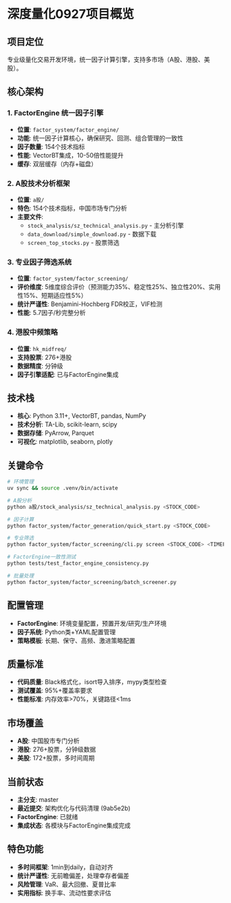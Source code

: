 # 深度量化0927项目概览

## 项目定位
专业级量化交易开发环境，统一因子计算引擎，支持多市场（A股、港股、美股）。

## 核心架构

### 1. FactorEngine 统一因子引擎
- **位置**: `factor_system/factor_engine/`
- **功能**: 统一因子计算核心，确保研究、回测、组合管理的一致性
- **因子数量**: 154个技术指标
- **性能**: VectorBT集成，10-50倍性能提升
- **缓存**: 双层缓存（内存+磁盘）

### 2. A股技术分析框架
- **位置**: `a股/`
- **特色**: 154个技术指标，中国市场专门分析
- **主要文件**:
  - `stock_analysis/sz_technical_analysis.py` - 主分析引擎
  - `data_download/simple_download.py` - 数据下载
  - `screen_top_stocks.py` - 股票筛选

### 3. 专业因子筛选系统
- **位置**: `factor_system/factor_screening/`
- **评价维度**: 5维度综合评价（预测能力35%、稳定性25%、独立性20%、实用性15%、短期适应性5%）
- **统计严谨性**: Benjamini-Hochberg FDR校正，VIF检测
- **性能**: 5.7因子/秒完整分析

### 4. 港股中频策略
- **位置**: `hk_midfreq/`
- **支持股票**: 276+港股
- **数据精度**: 分钟级
- **因子引擎适配**: 已与FactorEngine集成

## 技术栈
- **核心**: Python 3.11+, VectorBT, pandas, NumPy
- **技术分析**: TA-Lib, scikit-learn, scipy
- **数据存储**: PyArrow, Parquet
- **可视化**: matplotlib, seaborn, plotly

## 关键命令
```bash
# 环境管理
uv sync && source .venv/bin/activate

# A股分析
python a股/stock_analysis/sz_technical_analysis.py <STOCK_CODE>

# 因子计算
python factor_system/factor_generation/quick_start.py <STOCK_CODE>

# 专业筛选
python factor_system/factor_screening/cli.py screen <STOCK_CODE> <TIMEFRAME>

# FactorEngine一致性测试
python tests/test_factor_engine_consistency.py

# 批量处理
python factor_system/factor_screening/batch_screener.py
```

## 配置管理
- **FactorEngine**: 环境变量配置，预置开发/研究/生产环境
- **因子系统**: Python类+YAML配置管理
- **策略模板**: 长期、保守、高频、激进策略配置

## 质量标准
- **代码质量**: Black格式化，isort导入排序，mypy类型检查
- **测试覆盖**: 95%+覆盖率要求
- **性能标准**: 内存效率>70%，关键路径<1ms

## 市场覆盖
- **A股**: 中国股市专门分析
- **港股**: 276+股票，分钟级数据
- **美股**: 172+股票，多时间周期

## 当前状态
- **主分支**: master
- **最近提交**: 架构优化与代码清理 (9ab5e2b)
- **FactorEngine**: 已就绪
- **集成状态**: 各模块与FactorEngine集成完成

## 特色功能
- **多时间框架**: 1min到daily，自动对齐
- **统计严谨性**: 无前瞻偏差，处理幸存者偏差
- **风险管理**: VaR、最大回撤、夏普比率
- **实用指标**: 换手率、流动性要求评估
